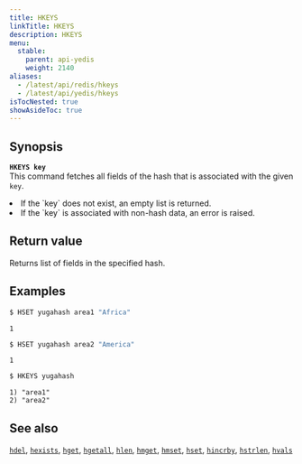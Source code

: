 ```yaml
---
title: HKEYS
linkTitle: HKEYS
description: HKEYS
menu:
  stable:
    parent: api-yedis
    weight: 2140
aliases:
  - /latest/api/redis/hkeys
  - /latest/api/yedis/hkeys
isTocNested: true
showAsideToc: true
---
```


## Synopsis

<b>`HKEYS key`</b><br>
This command fetches all fields of the hash that is associated with the given `key`.

<li>If the `key` does not exist, an empty list is returned.</li>
<li>If the `key` is associated with non-hash data, an error is raised.</li>

## Return value

Returns list of fields in the specified hash.

## Examples

```sh
$ HSET yugahash area1 "Africa"
```

```
1
```

```sh
$ HSET yugahash area2 "America"
```

```
1
```

```sh
$ HKEYS yugahash
```

```
1) "area1"
2) "area2"
```

## See also

[`hdel`](../hdel/), [`hexists`](../hexists/), [`hget`](../hget/), [`hgetall`](../hgetall/), [`hlen`](../hlen/), [`hmget`](../hmget/), [`hmset`](../hmset/), [`hset`](../hset/), [`hincrby`](../hincrby/), [`hstrlen`](../hstrlen/), [`hvals`](../hvals/)
